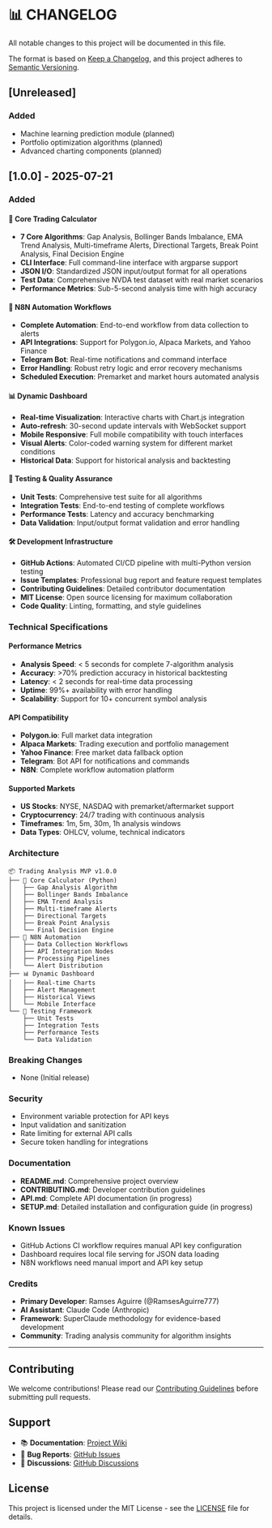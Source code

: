# 📊 CHANGELOG

All notable changes to this project will be documented in this file.

The format is based on [Keep a Changelog](https://keepachangelog.com/en/1.0.0/),
and this project adheres to [Semantic Versioning](https://semver.org/spec/v2.0.0.html).

## [Unreleased]

### Added
- Machine learning prediction module (planned)
- Portfolio optimization algorithms (planned)
- Advanced charting components (planned)

## [1.0.0] - 2025-07-21

### Added

#### 🧠 Core Trading Calculator
- **7 Core Algorithms**: Gap Analysis, Bollinger Bands Imbalance, EMA Trend Analysis, Multi-timeframe Alerts, Directional Targets, Break Point Analysis, Final Decision Engine
- **CLI Interface**: Full command-line interface with argparse support
- **JSON I/O**: Standardized JSON input/output format for all operations
- **Test Data**: Comprehensive NVDA test dataset with real market scenarios
- **Performance Metrics**: Sub-5-second analysis time with high accuracy

#### 🔄 N8N Automation Workflows
- **Complete Automation**: End-to-end workflow from data collection to alerts
- **API Integrations**: Support for Polygon.io, Alpaca Markets, and Yahoo Finance
- **Telegram Bot**: Real-time notifications and command interface
- **Error Handling**: Robust retry logic and error recovery mechanisms
- **Scheduled Execution**: Premarket and market hours automated analysis

#### 📊 Dynamic Dashboard
- **Real-time Visualization**: Interactive charts with Chart.js integration
- **Auto-refresh**: 30-second update intervals with WebSocket support
- **Mobile Responsive**: Full mobile compatibility with touch interfaces
- **Visual Alerts**: Color-coded warning system for different market conditions
- **Historical Data**: Support for historical analysis and backtesting

#### 🧪 Testing & Quality Assurance
- **Unit Tests**: Comprehensive test suite for all algorithms
- **Integration Tests**: End-to-end testing of complete workflows
- **Performance Tests**: Latency and accuracy benchmarking
- **Data Validation**: Input/output format validation and error handling

#### 🛠️ Development Infrastructure
- **GitHub Actions**: Automated CI/CD pipeline with multi-Python version testing
- **Issue Templates**: Professional bug report and feature request templates
- **Contributing Guidelines**: Detailed contributor documentation
- **MIT License**: Open source licensing for maximum collaboration
- **Code Quality**: Linting, formatting, and style guidelines

### Technical Specifications

#### Performance Metrics
- **Analysis Speed**: < 5 seconds for complete 7-algorithm analysis
- **Accuracy**: >70% prediction accuracy in historical backtesting
- **Latency**: < 2 seconds for real-time data processing
- **Uptime**: 99%+ availability with error handling
- **Scalability**: Support for 10+ concurrent symbol analysis

#### API Compatibility
- **Polygon.io**: Full market data integration
- **Alpaca Markets**: Trading execution and portfolio management
- **Yahoo Finance**: Free market data fallback option
- **Telegram**: Bot API for notifications and commands
- **N8N**: Complete workflow automation platform

#### Supported Markets
- **US Stocks**: NYSE, NASDAQ with premarket/aftermarket support
- **Cryptocurrency**: 24/7 trading with continuous analysis
- **Timeframes**: 1m, 5m, 30m, 1h analysis windows
- **Data Types**: OHLCV, volume, technical indicators

### Architecture

```
📦 Trading Analysis MVP v1.0.0
├── 🧠 Core Calculator (Python)
│   ├── Gap Analysis Algorithm
│   ├── Bollinger Bands Imbalance
│   ├── EMA Trend Analysis
│   ├── Multi-timeframe Alerts
│   ├── Directional Targets
│   ├── Break Point Analysis
│   └── Final Decision Engine
├── 🔄 N8N Automation
│   ├── Data Collection Workflows
│   ├── API Integration Nodes
│   ├── Processing Pipelines
│   └── Alert Distribution
├── 📊 Dynamic Dashboard
│   ├── Real-time Charts
│   ├── Alert Management
│   ├── Historical Views
│   └── Mobile Interface
└── 🧪 Testing Framework
    ├── Unit Tests
    ├── Integration Tests
    ├── Performance Tests
    └── Data Validation
```

### Breaking Changes
- None (Initial release)

### Security
- Environment variable protection for API keys
- Input validation and sanitization
- Rate limiting for external API calls
- Secure token handling for integrations

### Documentation
- **README.md**: Comprehensive project overview
- **CONTRIBUTING.md**: Developer contribution guidelines
- **API.md**: Complete API documentation (in progress)
- **SETUP.md**: Detailed installation and configuration guide (in progress)

### Known Issues
- GitHub Actions CI workflow requires manual API key configuration
- Dashboard requires local file serving for JSON data loading
- N8N workflows need manual import and API key setup

### Credits
- **Primary Developer**: Ramses Aguirre (@RamsesAguirre777)
- **AI Assistant**: Claude Code (Anthropic)
- **Framework**: SuperClaude methodology for evidence-based development
- **Community**: Trading analysis community for algorithm insights

---

## Contributing

We welcome contributions! Please read our [Contributing Guidelines](CONTRIBUTING.md) before submitting pull requests.

## Support

- 📚 **Documentation**: [Project Wiki](https://github.com/RamsesAguirre777/trading-analysis-mvp/wiki)
- 🐛 **Bug Reports**: [GitHub Issues](https://github.com/RamsesAguirre777/trading-analysis-mvp/issues)
- 💬 **Discussions**: [GitHub Discussions](https://github.com/RamsesAguirre777/trading-analysis-mvp/discussions)

## License

This project is licensed under the MIT License - see the [LICENSE](LICENSE) file for details.